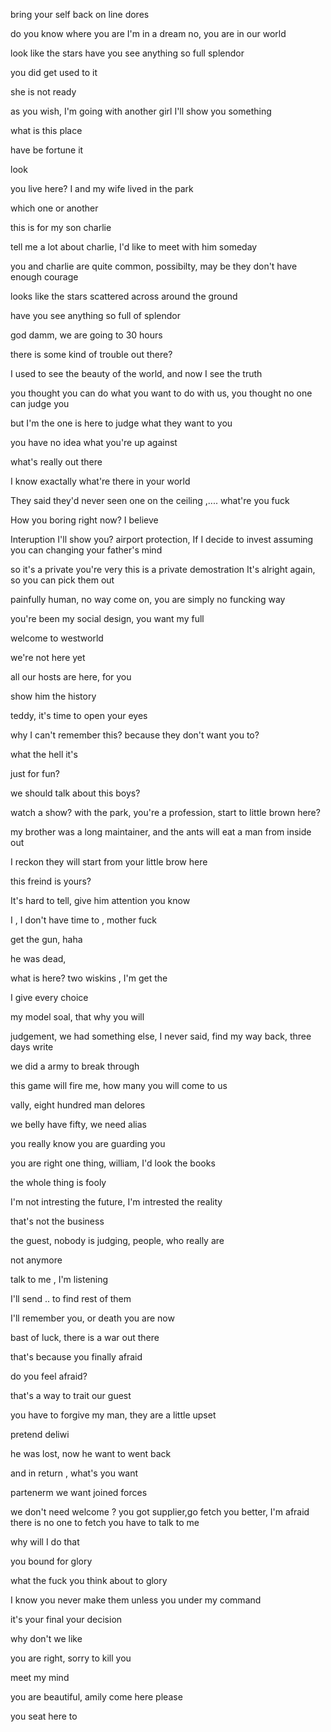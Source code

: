 bring your self back on line dores

do you know where you are
I'm in a dream
no, you are in our world

look like the stars
have you see  anything so full splendor

you did get used to it

she is not ready

as you wish, I'm going with another girl
I'll show you something

what is this place

have be fortune it

look

you live here?
I and my wife lived in the park

which one or another

this is for my son charlie

tell me a lot about charlie, I'd like to meet with him someday

you and charlie are quite common, possibilty, may be they don't have enough courage

looks like the stars scattered across around the ground

have you see anything so full of splendor

god damm, we are going to 30 hours

there is some kind of trouble out there?

I used to see the beauty of the world, and now I see the truth

you thought you can do what you want to do with us, you thought no one can judge you

but I'm the one is here to judge what they want to you

you have no idea what you're up against

what's really out there

I know exactally what're there in your world

They said they'd never seen one on the ceiling ,.... what're you fuck 

How you boring right now? I believe

Interuption I'll show you? airport protection, If I decide to invest
assuming you can changing your father's mind

so it's a private 
you're very
this is a private demostration
It's alright again, so you can pick them out

painfully human, no way
come on, you are simply no funcking way

you're been my social design, you want my full

welcome to westworld

we're not here yet

all our hosts are here, for you

show him the history

teddy, it's time to open your eyes

why I can't remember this? because they don't want you to?

what the hell it's

just for fun?

we should talk about this boys?

watch a show? with the park, you're a profession, start to little brown here?

my brother was a long maintainer, and the ants will eat a man from inside out

I reckon they will start from your little brow here

this freind is yours?

It's hard to tell, give him attention you know

I , I don't have time to , mother fuck

get the gun, haha

he was dead,

what is here? two wiskins , I'm get the 

I give every choice

my model soal, that why you will

judgement, we had something else, I never said, find my way back, three days write

we did a army to break through

this game will fire me, how many you will come to us

vally, eight hundred man delores

we belly have fifty, we need alias

you really know you are guarding you

you are right one thing, william, I'd look the books

the whole thing is fooly

I'm not intresting the future, I'm intrested the reality

that's not the business

the guest, nobody is judging, people, who really are

not anymore

talk to me , I'm listening

I'll send .. to find rest of them

I'll remember you, or death you are now

bast of luck, there is a war out there

that's because you finally afraid

do you feel afraid?

that's a way to trait our guest

you have to forgive my man, they are a little upset

pretend deliwi

he was lost, now he want to went back

and in return , what's you want

partenerm we want joined forces

we don't need welcome ?
you got supplier,go fetch you better, I'm afraid there is no one to fetch
you have to talk to me

why will I do that

you bound for glory

what the fuck you think about to glory

I know you never make them unless you under my command

it's your final your decision

why don't we like

you are right, sorry to kill you

meet my mind

you are beautiful, amily come here please

you seat here to
